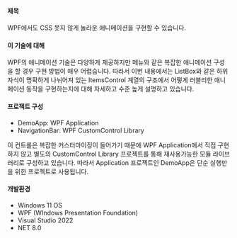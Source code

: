 #### 제목
WPF에서도 CSS 못지 않게 놀라운 애니메이션을 구현할 수 있습니다.

#### 이 기술에 대해
WPF의 애니메이션 기술은 다양하게 제공하지만 메뉴와 같은 복잡한 애니메이션 구성을 할 경우 구현 방법이 매우 어렵습니다. 따라서 이번 내용에서는 ListBox와 같은 하위 자식이 명확하게 나뉘어져 있는 ItemsControl 계열의 구조에서 어떻게 러블리한 애니메이션 동작을 구현하는지에 대해 자세하고 수준 높게  설명하고 있습니다.

#### 프로젝트 구성
- DemoApp: WPF Application
- NavigationBar: WPF CustomControl Library

이 컨트롤은 복잡한 커스터마이징이 들어가기 때문에 WPF Application에서 직접 구현하지 않고 별도의 CustomControl Library 프로젝트를 통해 재사용가능한 모듈 라이브러리로 구성하고 있습니다. 따라서 Application 프로젝트인 DemoApp은 단순 실행만을 위한 프로젝트로 사용됩니다.

#### 개발환경
- Windows 11 OS
- WPF (WIndows Presentation Foundation)
- Visual Studio 2022
- NET 8.0




